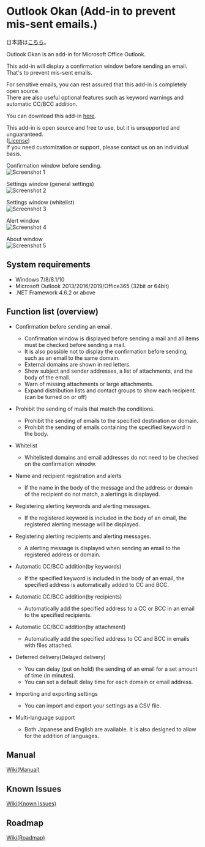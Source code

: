 Outlook Okan (Add-in to prevent mis-sent emails.)
========

日本語は[こちら](https://github.com/t-miyake/OutlookOkan/)。

Outlook Okan is an add-in for Microsoft Office Outlook.  

This add-in will display a confirmation window before sending an email.  
That's to prevent mis-sent emails.  

For sensitive emails, you can rest assured that this add-in is completely open source.  
There are also useful optional features such as keyword warnings and automatic CC/BCC addition.  

You can download this add-in [here](https://github.com/t-miyake/OutlookOkan/releases).  

This add-in is open source and free to use, but it is unsupported and unguaranteed.  
([License](https://github.com/t-miyake/OutlookOkan/blob/master/LICENSE))  
If you need customization or support, please contact us on an individual basis.  

Confirmation window before sending.  
![Screenshot 1](https://github.com/t-miyake/OutlookOkan/blob/master/Screenshots/en/Screenshot_v2.3.5_02_en.png)  

Settings window (general settings)  
![Screenshot 2](https://github.com/t-miyake/OutlookOkan/blob/master/Screenshots/en/Screenshot_v2.3.5_04_en.png)  

Settings window (whitelist)  
![Screenshot 3](https://github.com/t-miyake/OutlookOkan/blob/master/Screenshots/en/Screenshot_v2.3.5_05_en.png)  

Alert window  
![Screenshot 4](https://github.com/t-miyake/OutlookOkan/blob/master/Screenshots/en/Screenshot_v2.3.5_03_en.png)  

About window  
![Screenshot 5](https://github.com/t-miyake/OutlookOkan/blob/master/Screenshots/en/Screenshot_v2.3.5_01_en.png)  

## System requirements

- Windows 7/8/8.1/10
- Microsoft Outlook 2013/2016/2019/Office365 (32bit or 64bit)
- .NET Framework 4.6.2 or above

## Function list (overview)

- Confirmation before sending an email.  
    - Confirmation window is displayed before sending a mail and all items must be checked before sending a mail.
    - It is also possible not to display the confirmation before sending, such as an email to the same domain.
    - External domains are shown in red letters.
    - Show subject and sender addresses, a list of attachments, and the body of the email.
    - Warn of missing attachments or large attachments.
    - Expand distribution lists and contact groups to show each recipient. (can be turned on or off)

- Prohibit the sending of mails that match the conditions.
    - Prohibit the sending of emails to the specified destination or domain.
    - Prohibit the sending of emails containing the specified keyword in the body.
    
- Whitelist
    - Whitelisted domains and email addresses do not need to be checked on the confirmation winodw.

- Name and recipient registration and alerts
    - If the name in the body of the message and the address or domain of the recipient do not match, a alertings is displayed.

- Registering alerting keywords and alerting messages.
    - If the registered keyword is included in the body of an email, the registered alerting message will be displayed.

- Registering alerting recipients and alerting messages.
    - A alerting message is displayed when sending an email to the registered address or domain.

- Automatic CC/BCC addition(by keywords)
    - If the specified keyword is included in the body of an email, the specified address is automatically added to CC and BCC.

- Automatic CC/BCC addition(by recipients)
    - Automatically add the specified address to a CC or BCC in an email to the specified recipients.

- Automatic CC/BCC addition(by attachment)
    - Automatically add the specified address to CC and BCC in emails with files attached.

- Deferred delivery(Delayed delivery)
    - You can delay (put on hold) the sending of an email for a set amount of time (in minutes).
    - You can set a default delay time for each domain or email address.

- Importing and exporting settings
    - You can import and export your settings as a CSV file.

- Multi-language support
    - Both Japanese and English are available. It is also designed to allow for the addition of languages.

## Manual
[Wiki(Manual)](https://github.com/t-miyake/OutlookOkan/wiki/Manual)  

## Known Issues
[Wiki(Known Issues)](https://github.com/t-miyake/OutlookOkan/wiki/Known-Issues)  

## Roadmap
[Wiki(Roadmap)](https://github.com/t-miyake/OutlookOkan/wiki/Roadmap)  
